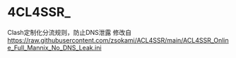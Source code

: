 # 4CL4SSR_
Clash定制化分流规则，防止DNS泄露
修改自 https://raw.githubusercontent.com/zsokami/ACL4SSR/main/ACL4SSR_Online_Full_Mannix_No_DNS_Leak.ini
